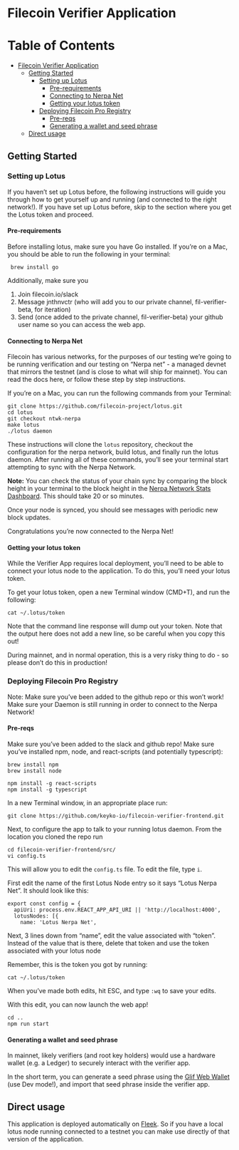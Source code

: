 # Filecoin Verifier Application

Table of Contents
=================

   * [Filecoin Verifier Application](#filecoin-verifier-application)
      * [Getting Started](#getting-started)
         * [Setting up Lotus](#setting-up-lotus)
            * [Pre-requirements](#pre-requirements)
            * [Connecting to Nerpa Net](#connecting-to-nerpa-net)
            * [Getting your lotus token](#getting-your-lotus-token)
         * [Deploying Filecoin Pro Registry](#deploying-filecoin-pro-registry)
            * [Pre-reqs](#pre-reqs)
            * [Generating a wallet and seed phrase](#generating-a-wallet-and-seed-phrase)
      * [Direct usage](#direct-usage)

## Getting Started

### Setting up Lotus

If you haven’t set up Lotus before, the following instructions will guide you through how to get yourself up and running (and connected to the right network!). If you have set up Lotus before, skip to the section where you get the Lotus token and proceed.

#### Pre-requirements

Before installing lotus, make sure you have Go installed. If you’re on a Mac, you should be able to run the following in your terminal:
```
 brew install go
```

Additionally, make sure you
1. Join filecoin.io/slack
2. Message jnthnvctr (who will add you to our private channel, fil-verifier-beta, for iteration)
3. Send (once added to the private channel, fil-verifier-beta) your github user name so you can access the web app.

#### Connecting to Nerpa Net

Filecoin has various networks, for the purposes of our testing we’re going to be running verification and our testing on “Nerpa net” - a managed devnet that mirrors the testnet (and is close to what will ship for mainnet). You can read the docs here, or follow these step by step instructions.


If you’re on a Mac, you can run the following commands from your Terminal:
```
git clone https://github.com/filecoin-project/lotus.git
cd lotus
git checkout ntwk-nerpa
make lotus
./lotus daemon
```

These instructions will clone the ```lotus``` repository, checkout the configuration for the nerpa network, build lotus, and finally run the lotus daemon. After running all of these commands, you’ll see your terminal start attempting to sync with the Nerpa Network.

**Note:** You can check the status of your chain sync by comparing the block height in your terminal to the block height in the [Nerpa Network Stats Dashboard](https://stats.nerpa.interplanetary.dev/d/z6FtI92Zz/nerpa?orgId=1&refresh=30s&kiosk). This should take 20 or so minutes.

Once your node is synced, you should see messages with periodic new block updates.

Congratulations you’re now connected to the Nerpa Net!

#### Getting your lotus token

While the Verifier App requires local deployment, you’ll need to be able to connect your lotus node to the application. To do this, you’ll need your lotus token.

To get your lotus token, open a new Terminal window (CMD+T), and run the following:
```
cat ~/.lotus/token
```

Note that the command line response will dump out your token. Note that the output here does not add a new line, so be careful when you copy this out!

During mainnet, and in normal operation, this is a very risky thing to do - so please don’t do this in production!

### Deploying Filecoin Pro Registry
Note: Make sure you’ve been added to the github repo or this won’t work! Make sure your Daemon is still running in order to connect to the Nerpa Network!


#### Pre-reqs

Make sure you’ve been added to the slack and github repo!
Make sure you’ve installed npm, node, and react-scripts (and potentially typescript):


```
brew install npm
brew install node
```

```
npm install -g react-scripts
npm install -g typescript
```

In a new Terminal window, in an appropriate place run:
```
git clone https://github.com/keyko-io/filecoin-verifier-frontend.git
```

Next, to configure the app to talk to your running lotus daemon. From the location you cloned the repo run
```
cd filecoin-verifier-frontend/src/
vi config.ts
```

This will allow you to edit the ```config.ts``` file. To edit the file, type ```i```.

First edit the name of the first Lotus Node entry so it says “Lotus Nerpa Net”. It should look like this:

```
export const config = {
  apiUri: process.env.REACT_APP_API_URI || 'http://localhost:4000',
  lotusNodes: [{
    name: 'Lotus Nerpa Net',
```

Next, 3 lines down from “name”, edit the value associated with “token”.
Instead of the value that is there, delete that token and use the token associated with your lotus node

Remember, this is the token you got by running:
```
cat ~/.lotus/token
```

When you’ve made both edits, hit ESC, and type ```:wq``` to save your edits.

With this edit, you can now launch the web app!
```
cd ..
npm run start
```

#### Generating a wallet and seed phrase

In mainnet, likely verifiers (and root key holders) would use a hardware wallet (e.g. a Ledger) to securely interact with the verifier app.

In the short term, you can generate a seed phrase using the [Glif Web Wallet](https://wallet.glif.io/?network=t) (use Dev mode!), and import that seed phrase inside the verifier app.


## Direct usage

This application is deployed automatically on [Fleek](https://filecoinproregistry.on.fleek.co/).
So if you have a local lotus node running connected to a testnet you can make use directly of that version of the application.
